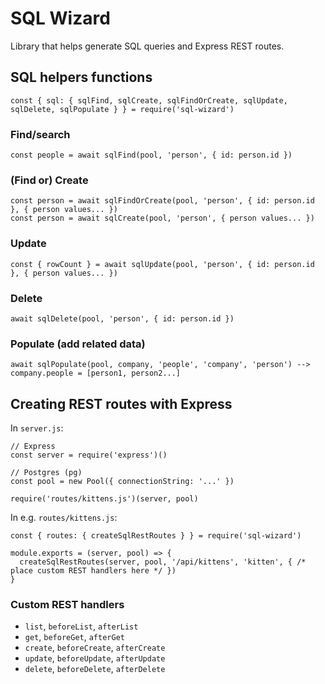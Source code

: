 # SQL Wizard

Library that helps generate SQL queries and Express REST routes.

## SQL helpers functions

	const { sql: { sqlFind, sqlCreate, sqlFindOrCreate, sqlUpdate, sqlDelete, sqlPopulate } } = require('sql-wizard')

### Find/search

	const people = await sqlFind(pool, 'person', { id: person.id })

### (Find or) Create

	const person = await sqlFindOrCreate(pool, 'person', { id: person.id }, { person values... })
	const person = await sqlCreate(pool, 'person', { person values... })

### Update

	const { rowCount } = await sqlUpdate(pool, 'person', { id: person.id }, { person values... })

### Delete

	await sqlDelete(pool, 'person', { id: person.id })

### Populate (add related data)

	await sqlPopulate(pool, company, 'people', 'company', 'person') --> company.people = [person1, person2...]


## Creating REST routes with Express

In `server.js`:

	// Express
	const server = require('express')()

	// Postgres (pg)
	const pool = new Pool({ connectionString: '...' })

	require('routes/kittens.js')(server, pool)

In e.g. `routes/kittens.js`:

	const { routes: { createSqlRestRoutes } } = require('sql-wizard')

	module.exports = (server, pool) => {
	  createSqlRestRoutes(server, pool, '/api/kittens', 'kitten', { /* place custom REST handlers here */ })
	}

### Custom REST handlers

* `list`, `beforeList`, `afterList`
* `get`, `beforeGet`, `afterGet`
* `create`, `beforeCreate`, `afterCreate`
* `update`, `beforeUpdate`, `afterUpdate`
* `delete`, `beforeDelete`, `afterDelete`
